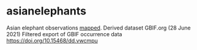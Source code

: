 # asianelephants

Asian elephant observations [mapped](https://ttso.shinyapps.io/asianelephants). Derived dataset GBIF.org (28 June 2021) Filtered export of GBIF occurrence data https://doi.org/10.15468/dd.vwcmpu

